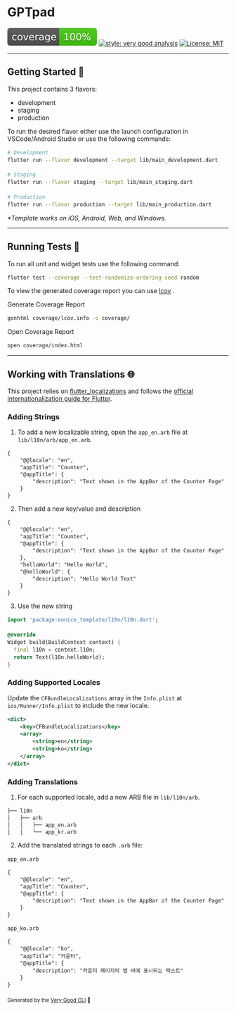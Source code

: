 # GPTpad

![coverage][coverage_badge]
[![style: very good analysis][very_good_analysis_badge]][very_good_analysis_link]
[![License: MIT][license_badge]][license_link]

---

## Getting Started 🚀

This project contains 3 flavors:

- development
- staging
- production

To run the desired flavor either use the launch configuration in VSCode/Android Studio or use the
following commands:

```sh
# Development
flutter run --flavor development --target lib/main_development.dart

# Staging
flutter run --flavor staging --target lib/main_staging.dart

# Production
flutter run --flavor production --target lib/main_production.dart
```

_\*Template works on iOS, Android, Web, and Windows._

---

## Running Tests 🧪

To run all unit and widget tests use the following command:

```sh
flutter test --coverage --test-randomize-ordering-seed random
```

To view the generated coverage report you can use [lcov](https://github.com/linux-test-project/lcov)
.

Generate Coverage Report

```sh
genhtml coverage/lcov.info -o coverage/
```

Open Coverage Report

```sh
open coverage/index.html
```

---

## Working with Translations 🌐

This project relies on [flutter_localizations][flutter_localizations_link] and follows
the [official internationalization guide for Flutter][internationalization_link].

### Adding Strings

1. To add a new localizable string, open the `app_en.arb` file at `lib/l10n/arb/app_en.arb`.

```arb
{
    "@@locale": "en",
    "appTitle": "Counter",
    "@appTitle": {
        "description": "Text shown in the AppBar of the Counter Page"
    }
}
```

2. Then add a new key/value and description

```arb
{
    "@@locale": "en",
    "appTitle": "Counter",
    "@appTitle": {
        "description": "Text shown in the AppBar of the Counter Page"
    },
    "helloWorld": "Hello World",
    "@helloWorld": {
        "description": "Hello World Text"
    }
}
```

3. Use the new string

```dart
import 'package:eunice_template/l10n/l10n.dart';

@override
Widget build(BuildContext context) {
  final l10n = context.l10n;
  return Text(l10n.helloWorld);
}
```

### Adding Supported Locales

Update the `CFBundleLocalizations` array in the `Info.plist` at `ios/Runner/Info.plist` to include
the new locale.

```xml
<dict>
    <key>CFBundleLocalizations</key>
    <array>
        <string>en</string>
        <string>ko</string>
    </array>
</dict>
```

### Adding Translations

1. For each supported locale, add a new ARB file in `lib/l10n/arb`.

```
├── l10n
│   ├── arb
│   │   ├── app_en.arb
│   │   └── app_kr.arb
```

2. Add the translated strings to each `.arb` file:

`app_en.arb`

```arb
{
    "@@locale": "en",
    "appTitle": "Counter",
    "@appTitle": {
        "description": "Text shown in the AppBar of the Counter Page"
    }
}
```

`app_ko.arb`

```arb
{
    "@@locale": "ko",
    "appTitle": "카운터",
    "@appTitle": {
        "description": "카운터 페이지의 앱 바에 표시되는 텍스트"
    }
}
```

<sub>Generated by the [Very Good CLI][very_good_cli_link] 🤖</sub>

[coverage_badge]: coverage_badge.svg

[flutter_localizations_link]: https://api.flutter.dev/flutter/flutter_localizations/flutter_localizations-library.html

[internationalization_link]: https://flutter.dev/docs/development/accessibility-and-localization/internationalization

[license_badge]: https://img.shields.io/badge/license-MIT-blue.svg

[license_link]: https://opensource.org/licenses/MIT

[very_good_analysis_badge]: https://img.shields.io/badge/style-very_good_analysis-B22C89.svg

[very_good_analysis_link]: https://pub.dev/packages/very_good_analysis

[very_good_cli_link]: https://github.com/VeryGoodOpenSource/very_good_cli
